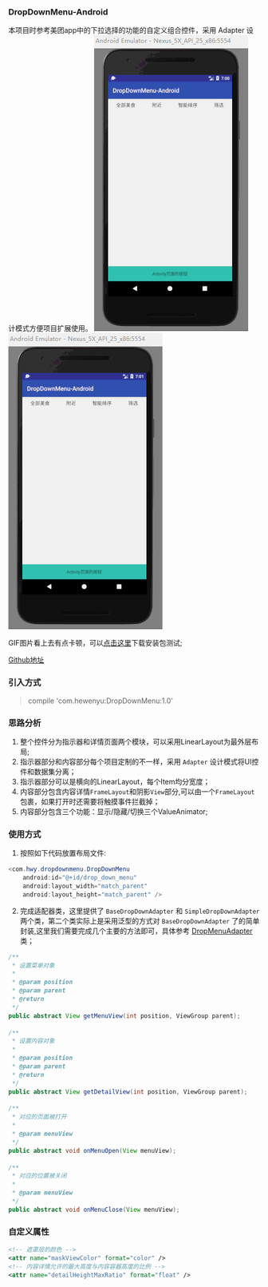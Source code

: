 ### DropDownMenu-Android
本项目时参考美团app中的下拉选择的功能的自定义组合控件，采用 Adapter 设计模式方便项目扩展使用。
![效果图1](https://github.com/hewenyuAndroid/DropDownMenu-Android/blob/master/screen/image1.gif?raw=true)
![效果图2](https://github.com/hewenyuAndroid/DropDownMenu-Android/blob/master/screen/image2.gif?raw=true)

GIF图片看上去有点卡顿，可以[点击这里](https://github.com/hewenyuAndroid/DropDownMenu-Android/raw/master/apk/app-debug.apk)下载安装包测试;

[Github地址](https://github.com/hewenyuAndroid/DropDownMenu-Android)

### 引入方式
> compile 'com.hewenyu:DropDownMenu:1.0'

### 思路分析
1. 整个控件分为指示器和详情页面两个模块，可以采用LinearLayout为最外层布局;
2. 指示器部分和内容部分每个项目定制的不一样，采用 `Adapter` 设计模式将UI控件和数据集分离；
3. 指示器部分可以是横向的LinearLayout，每个Item均分宽度；
4. 内容部分包含内容详情`FrameLayout`和阴影`View`部分,可以由一个`FrameLayout`包裹，如果打开时还需要将触摸事件拦截掉；
5. 内容部分包含三个功能：显示/隐藏/切换三个ValueAnimator;

### 使用方式
1. 按照如下代码放置布局文件:
```Java
<com.hwy.dropdownmenu.DropDownMenu
    android:id="@+id/drop_down_menu"
    android:layout_width="match_parent"
    android:layout_height="match_parent" />
```
2. 完成适配器类，这里提供了 `BaseDropDownAdapter` 和 `SimpleDropDownAdapter` 两个类，第二个类实际上是采用泛型的方式对 `BaseDropDownAdapter` 了的简单封装,这里我们需要完成几个主要的方法即可，具体参考 [DropMenuAdapter](https://github.com/hewenyuAndroid/DropDownMenu-Android/blob/master/app/src/main/java/com/hwy/dropdownmenu_android/DropMenuAdapter.java) 类；
```Java
/**
 * 设置菜单对象
 *
 * @param position
 * @param parent
 * @return
 */
public abstract View getMenuView(int position, ViewGroup parent);

/**
 * 设置内容对象
 *
 * @param position
 * @param parent
 * @return
 */
public abstract View getDetailView(int position, ViewGroup parent);

/**
 * 对应的页面被打开
 *
 * @param menuView
 */
public abstract void onMenuOpen(View menuView);

/**
 * 对应的位置被关闭
 *
 * @param menuView
 */
public abstract void onMenuClose(View menuView);
```

### 自定义属性
```XML
<!-- 遮罩层的颜色 -->
<attr name="maskViewColor" format="color" />
<!-- 内容详情允许的最大高度与内容容器高度的比例 -->
<attr name="detailHeightMaxRatio" format="float" />
```